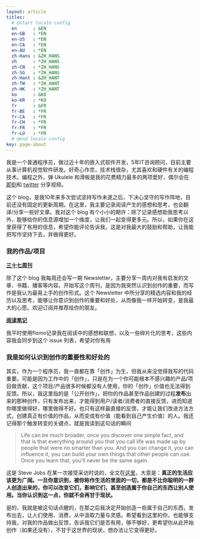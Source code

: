 ```yaml
---
layout: article
titles:
  # @start locale config
  en      : &EN
  en-GB   : *EN
  en-US   : *EN
  en-CA   : *EN
  en-AU   : *EN
  zh-Hans : &ZH_HANS 
  zh      : *ZH_HANS
  zh-CN   : *ZH_HANS
  zh-SG   : *ZH_HANS
  zh-Hant : &ZH_HANT 
  zh-TW   : *ZH_HANT
  zh-HK   : *ZH_HANT
  ko      : &KO
  ko-KR   : *KO
  fr      : &FR
  fr-BE   : *FR
  fr-CA   : *FR
  fr-CH   : *FR
  fr-FR   : *FR
  fr-LU   : *FR
  # @end locale config
key: page-about
---
```

我是一个普通程序员，做过近十年的嵌入式软件开发，5年IT咨询顾问，目前主要从事计算机视觉软件研发。好奇心作祟，技术栈很杂，尤其喜欢和硬件有关的编程技术。编程之外，弹 Ukulele 和滑板是我的花费精力最多的两项爱好，偶尔会在[即刻](https://jike.city/kun37)和 [twitter](https://twitter.com/302sk) 分享视频。

这个 blog，是我10年来多次尝试坚持写作未遂之后，下决心坚守的写作阵地，目前还没有固定的更新周期。在这里，我主要记录阅读产生的感想和思考，也会翻译/分享一些好文章。我对这个 blog 有个小小的期许：除了记录感想助我思考以外，能够给你的信息源增加一个维度，让我们一起变得更多元。所以，如果你在这里获得了有用的信息，希望你能评论告诉我，这是对我最大的鼓励和帮助，让我能把写作坚持下去，并做得更好。

### 我的作品/项目

**[三十七周刊](http://nl.37weekly.com)**  

除了这个 blog 我每周还会写一期 Newsletter，主要分享一周内对我有启发的文章、书籍、播客等内容。开始写这个周刊，是因为我突然认识到创作的重要，而写作是我认为最易上手的创作形式。这个 Newsletter 中所分享的精选内容和我的经历以及思考，能够让你意识到创作的重要和好处，从而像我一样开始转变，是我最大的心愿。欢迎订阅并推荐给你的朋友。  

**[阅读笔记](https://github.com/302sk/37memos/issues)**  

我平时使用flomo记录我在阅读中的感想和联想，以及一些碎片化的思考，这些内容我会同步到这个 issue 列表，希望对你有用

### 我是如何认识到创作的重要性和好处的
其实，作为一个程序员，我一直都在靠「创作」为生，但我从来没觉得我写的代码重要。可能是因为工作中的「创作」，只是在为一个你可能根本不感兴趣的产品/项目做贡献，这个项目/产品很多时候都没有人使用，你的「创作」价值也无法得到反馈。所以，我这里指的是「公开创作」，把你的作品甚至作品创建的过程**发布**出来的那种创作，只有发布出来，才能得到用户/读者/消费者的直接反馈，进而知道你哪里做得好，哪里做得不好。也只有这样最直接的反馈，才能让我们改进方法方式，创建真正有价值的作品，从而变成有价值（能看到自己产生价值）的人。我还记得那个触发转变的关键点，就是我读到这句话的瞬间  

>Life can be much broader, once you discover one simple fact, and that is that everything around you that you call life was made up by people that were no smarter than you. And you can change it, you can influence it, you can build your own things that other people can use. Once you learn that, you’ll never be the same again.

这是 Steve Jobs 在某一次接受采访时说的，全文在[这里](https://37weekly.com/2022/03/21/poke-your-life.html)，大意是：**真正的生活应该更为广阔。一旦你意识到，被你称作生活的里面的一切，都是不比你聪明的一群人创造出来的，你可以改变它们，影响它们，甚至创造属于你自己的东西让别人使用。当你认识到这一点，你就不会再甘于现状。** 

是的，我就是被这句话点醒的，在那之后我决定开始创造一些属于自己的东西，发布出去，让人们使用、消费，从中汲取力量与灵感。希望看到这里的你，也能够支持我，对我的作品做出反馈，告诉我它们是否有用，够不够好，更希望你从此开始创作（如果还没有），不甘于这世界的现状，想办法让它变得更好。
